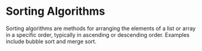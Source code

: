 # Sorting Algorithms

Sorting algorithms are methods for arranging the elements of a list or array in a specific order, typically in ascending or descending order. Examples include bubble sort and merge sort.
